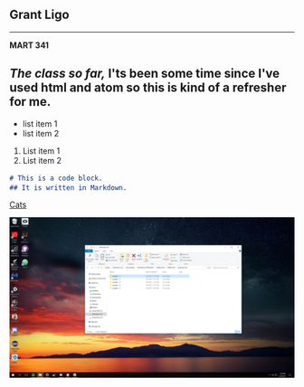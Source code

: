 ## Grant Ligo
---
**MART 341**

*The class so far,*
I'ts been some time since I've used html and atom so this is kind of a refresher for me.
---

- list item 1
- list item 2


1. List item 1
2. List item 2

```markdown
# This is a code block.
## It is written in Markdown.
```
[Cats](http://cats.com/)

![Screenshot of my Directory](./images/Screenshot-1.png)
